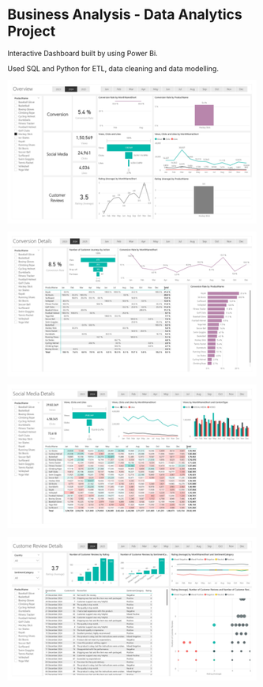 # Business Analysis - Data Analytics Project

Interactive Dashboard built by using Power Bi.

Used SQL and Python for ETL, data cleaning and data modelling.


![image alt](https://github.com/annastudent2003/Business-Analysis/blob/be619c27130a5bb7c80ff1cc1055c7c31d46b80b/Dashboard/Power%20Bi%20Dashboard_page-0001.jpg)



![image alt](https://github.com/annastudent2003/Business-Analysis/blob/12858b4b786a31c460c5b2ff6d72db273fd017d6/Dashboard/Power%20Bi%20Dashboard_page-0002.jpg)

![image alt](https://github.com/annastudent2003/Business-Analysis/blob/b71ca06b41bd52013f9c6210369b827eb405c02e/Dashboard/Power%20Bi%20Dashboard_page-0003.jpg)

![image alt](https://github.com/annastudent2003/Business-Analysis/blob/bdc1f114a8fadc339a264f11afaf7bd110ede9c0/Dashboard/Power%20Bi%20Dashboard_page-0004.jpg)
